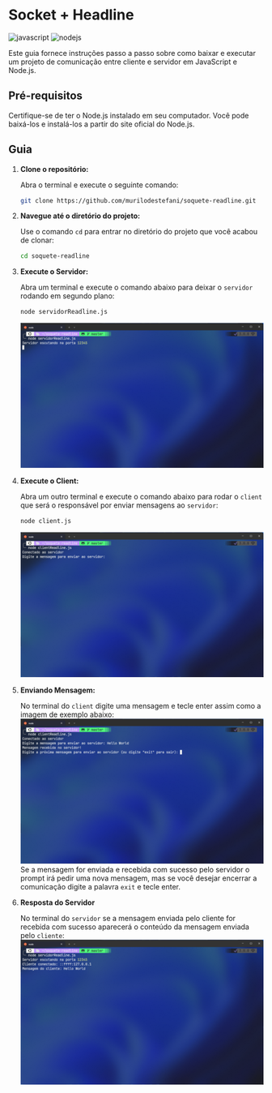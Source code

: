 # Socket + Headline

![javascript](https://img.shields.io/badge/JavaScript-323330?style=for-the-badge&logo=javascript&logoColor=F7DF1E)
![nodejs](https://img.shields.io/badge/Node%20js-339933?style=for-the-badge&logo=nodedotjs&logoColor=white)

Este guia fornece instruções passo a passo sobre como baixar e executar um projeto de comunicação entre cliente e servidor em JavaScript e Node.js.

## Pré-requisitos

Certifique-se de ter o Node.js instalado em seu computador. Você pode baixá-los e instalá-los a partir do site oficial do Node.js.

## Guia

1. **Clone o repositório:**

   Abra o terminal e execute o seguinte comando:

   ```bash
   git clone https://github.com/murilodestefani/soquete-readline.git
   ```

2. **Navegue até o diretório do projeto:**

   Use o comando `cd` para entrar no diretório do projeto que você acabou de clonar:

   ```bash
   cd soquete-readline
   ```

3. **Execute o Servidor:**

   Abra um terminal e execute o comando abaixo para deixar o `servidor` rodando em segundo plano:

   ```bash
   node servidorReadline.js
   ```

   ![Servidor Screenshot](./screenshots/server.png)

4. **Execute o Client:**

   Abra um outro terminal e execute o comando abaixo para rodar o `client` que será o responsável por enviar mensagens ao `servidor`:

   ```bash
   node client.js
   ```

   ![Cliente Screenshot](./screenshots/client.png)

5. **Enviando Mensagem:**

   No terminal do `client` digite uma mensagem e tecle enter assim como a imagem de exemplo abaixo:
   ![Client Mensagem Screenshot](./screenshots/msgClient.png)
   Se a mensagem for enviada e recebida com sucesso pelo servidor o prompt irá pedir uma nova mensagem, mas se você desejar encerrar a comunicação digite a palavra `exit` e tecle enter.

6. **Resposta do Servidor**

   No terminal do `servidor` se a mensagem enviada pelo cliente for recebida com sucesso aparecerá o conteúdo da mensagem enviada pelo `cliente`:
   ![Servidor Resposta Screenshot](./screenshots/responseServer.png)

